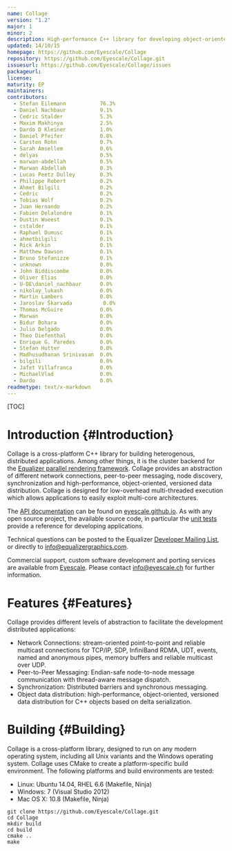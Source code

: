 ```yaml
---
name: Collage
version: "1.2"
major: 1
minor: 2
description: High-performance C++ library for developing object-oriented distributed applications.
updated: 14/10/15
homepage: https://github.com/Eyescale/Collage
repository: https://github.com/Eyescale/Collage.git
issuesurl: https://github.com/Eyescale/Collage/issues
packageurl: 
license: 
maturity: EP
maintainers: 
contributors:  
  - Stefan Eilemann           76.3%
  - Daniel Nachbaur           9.1%
  - Cedric Stalder            5.3%
  - Maxim Makhinya            2.5%
  - Dardo D Kleiner           1.0%
  - Daniel Pfeifer            0.8%
  - Carsten Rohn              0.7%
  - Sarah Amsellem            0.6%
  - delyas                    0.5%
  - marwan-abdellah           0.5%
  - Marwan Abdellah           0.3%
  - Lucas Peetz Dulley        0.3%
  - Philippe Robert           0.2%
  - Ahmet Bilgili             0.2%
  - Cedric                    0.2%
  - Tobias Wolf               0.2%
  - Juan Hernando             0.2%
  - Fabien Delalondre         0.1%
  - Dustin Wueest             0.1%
  - cstalder                  0.1%
  - Raphael Dumusc            0.1%
  - ahmetbilgili              0.1%
  - Rick Arkin                0.1%
  - Matthew Dawson            0.1%
  - Bruno Stefanizze          0.1%
  - unknown                   0.0%
  - John Biddiscombe          0.0%
  - Oliver Elias              0.0%
  - U-DE\daniel_nachbaur      0.0%
  - nikolay_lukash            0.0%
  - Martin Lambers            0.0%
  - Jaroslav Škarvada          0.0%
  - Thomas McGuire            0.0%
  - Marwan                    0.0%
  - Bidur Bohara              0.0%
  - Julio Delgado             0.0%
  - Theo Diefenthal           0.0%
  - Enrique G. Paredes        0.0%
  - Stefan Hutter             0.0%
  - Madhusudhanan Srinivasan  0.0%
  - bilgili                   0.0%
  - Jafet Villafranca         0.0%
  - MichaelVlad               0.0%
  - Dardo                     0.0%
readmetype: text/x-markdown
---
```

[TOC]

# Introduction {#Introduction}

Collage is a cross-platform C++ library for building heterogenous, distributed
applications. Among other things, it is the cluster backend for the [Equalizer
parallel rendering framework](https://github.com/Eyescale/Equalizer). Collage
provides an abstraction of different network connections, peer-to-peer
messaging, node discovery, synchronization and high-performance,
object-oriented, versioned data distribution. Collage is designed for
low-overhead multi-threaded execution which allows applications to easily
exploit multi-core architectures.

The
[API documentation](http://eyescale.github.io/Collage-1.2/index.html) can be
found on [eyescale.github.io](http://eyescale.github.io/). As with any open
source project, the available source code, in particular the
[unit tests](https://github.com/Eyescale/Collage/tree/1.2/tests) provide a
reference for developing applications.

Technical questions can be posted to the Equalizer
[Developer Mailing List](http://www.equalizergraphics.com/cgi-bin/mailman/listinfo/eq-dev),
or directly to
[info@equalizergraphics.com](mailto:info@equalizergraphics.com?subject=Collage%20question).

Commercial support, custom software development and porting services are
available from [Eyescale](http://www.eyescale.ch). Please contact
[info@eyescale.ch](mailto:info@eyescale.ch?subject=Collage%20support)
for further information.

# Features {#Features}

Collage provides different levels of abstraction to facilitate the
development distributed applications:

* Network Connections: stream-oriented point-to-point and reliable multicast
  connections for TCP/IP, SDP, InfiniBand RDMA, UDT, events, named and anonymous
  pipes, memory buffers and reliable multicast over UDP.
* Peer-to-Peer Messaging: Endian-safe node-to-node message communication with
  thread-aware message dispatch.
* Synchronization: Distributed barriers and synchronous messaging.
* Object data distribution: high-performance, object-oriented, versioned data
  distribution for C++ objects based on delta serialization.

# Building {#Building}

Collage is a cross-platform library, designed to run on any modern operating
system, including all Unix variants and the Windows operating system. Collage
uses CMake to create a platform-specific build environment. The following
platforms and build environments are tested:

* Linux: Ubuntu 14.04, RHEL 6.6 (Makefile, Ninja)
* Windows: 7 (Visual Studio 2012)
* Mac OS X: 10.8 (Makefile, Ninja)

~~~
git clone https://github.com/Eyescale/Collage.git
cd Collage
mkdir build
cd build
cmake ..
make
~~~

